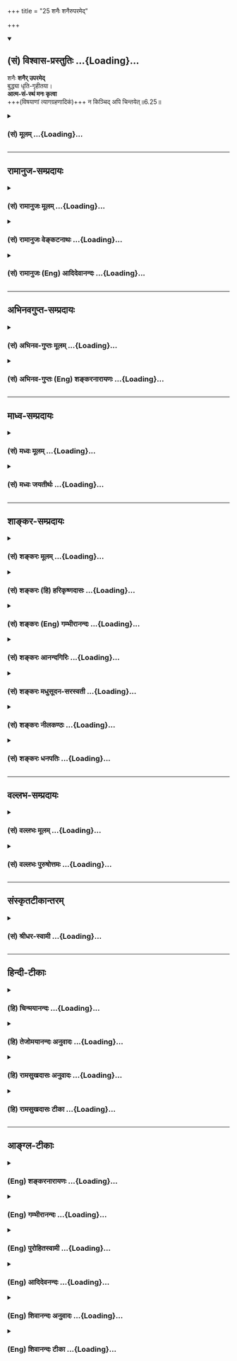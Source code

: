 +++
title = "25 शनैः शनैरुपरमेद्"

+++
<div class="js_include" newlevelforh1="2" title="(सं) विश्वास-प्रस्तुतिः" unfilled url="/mahAbhAratam/shlokashaH/06-bhIShma-parva/03-bhagavad-gItA-parva/saMskRtam/vishvAsa-prastutiH/06_Atma-saMyama-yogaH_a/25_shanaiH_shanairup.md">
<details open><summary><h2>(सं) विश्वास-प्रस्तुतिः ...{Loading}...</h2></summary>

शनैः **शनैर् उपरमेद्**  
बुद्ध्या धृति-गृहीतया।  
**आत्म-सं-स्थं मनः कृत्वा**  
+++(विषयाणां त्यागग्रहणादिकं)+++ न किञ्चिद् अपि चिन्तयेत्॥6.25॥
</details>
</div>
<div class="js_include collapsed" newlevelforh1="3" title="(सं) मूलम्" unfilled url="/mahAbhAratam/shlokashaH/06-bhIShma-parva/03-bhagavad-gItA-parva/saMskRtam/mUlam/06_Atma-saMyama-yogaH_a/25_shanaiH_shanairup.md">
<details><summary><h3>(सं) मूलम् ...{Loading}...</h3></summary>

शनैः शनैरुपरमेद् बुद्ध्या धृतिगृहीतया।  
आत्मसंस्थं मनः कृत्वा न किञ्चिदपि चिन्तयेत्।।6.25।।
</details>
</div>


_________________
## रामानुज-सम्प्रदायः
<div class="js_include collapsed" newlevelforh1="3" title="(सं) रामानुजः मूलम्" unfilled url="/mahAbhAratam/shlokashaH/06-bhIShma-parva/03-bhagavad-gItA-parva/saMskRtam/rAmAnujaH/mUlam/06_Atma-saMyama-yogaH_a/25_shanaiH_shanairup.md">
<details><summary><h3>(सं) रामानुजः मूलम् ...{Loading}...</h3></summary>

।।6.25।। स्पर्शजाः सङ्कल्पजाश्च इति द्विविधाः कामाः स्पर्शजाः
शीतोष्णादयः सङ्कल्पजाः पुत्रपौत्रक्षेत्रादयः तत्र **सङ्कल्पप्रभवाः**
स्वरूपेण एव त्यक्तुं शक्याः तान् **सर्वान् मनसा एव** तदनन्वयानुसन्धानेन
**त्यक्त्वा** स्पर्शजेषु अवर्जनीयेषु तन्निमित्तहर्षो द्वेगौ त्यक्त्वा
**समन्ततः** सर्वस्माद् विषयात् सर्वम् **इन्द्रियग्रामं** **विनियम्य शनैः
शनैः धृतिगृहीतया** विवेकविषयया **बुद्ध्या** सर्वस्माद् आत्मव्यतिरिक्ताद्
उपरम्य **आत्मसंस्थं मनः कृत्वा न किञ्चिद् अपि चिन्तयेत्।  
  
**

</details>
</div>
<div class="js_include collapsed" newlevelforh1="3" title="(सं) रामानुजः वेङ्कटनाथः" unfilled url="/mahAbhAratam/shlokashaH/06-bhIShma-parva/03-bhagavad-gItA-parva/saMskRtam/rAmAnujaH/venkaTanAthaH/06_Atma-saMyama-yogaH_a/25_shanaiH_shanairup.md">
<details><summary><h3>(सं) रामानुजः वेङ्कटनाथः ...{Loading}...</h3></summary>

।। 6.25अथ ममकारपरित्यागादिकं प्राग्विप्रकीर्णोक्तमखिलमिदानीं
सुखग्रहणायेह सौकर्यप्रदर्शनाय च सङ्कलय्य योगदशापर्यन्ततया
स्मार्यतेसङ्कल्प इत्यादिभिः श्लोकैः। सङ्कल्पप्रभवान् सर्वान्
कामांस्त्यक्त्वा इत्येतावतैव सिद्धौ पुनःअशेषतः इति पदं
निश्शेषत्यागानर्हाणां विषयाणां सूचकम्। न चोत्तरवाक्ये तदन्वयः
ग्रामशब्देन पर्याप्तत्वात्। अतः प्रयुक्तपदवैयर्थ्यपरिहारायअशेषतश्च
कामांस्त्यक्त्वा इति चकाराभावेऽपि योज्यम्। अपि च सङ्कल्पप्रभवत्वेन
विशेषणमेव असङ्कल्पप्रभवकामसूचकमित्यभिप्रायेण विभजते स्पर्शजा इति। मनसैव
इति पदं मध्यस्थितत्वादपेक्षितत्वाच्च काकाक्षिन्यायेन
पूर्वोत्तरान्वितमिति दर्शयितुंतान् सर्वान् मनसैवेत्यादिकमुक्तम्।
कामत्यागकरणस्य मनसोऽवान्तरव्यापारतदनन्वयानुसन्धानम्
कर्मोपाधिकशरीरान्विता हि पुत्रादयः न त्वात्मस्वरूपान्विता
इत्यनुसन्धानेनेत्यर्थः। न प्रहृष्येत् 5।20 इत्यादिभिः प्रागेवोक्तं
स्मारयतिस्पर्शजेष्वित्यादिना। समन्ततः इत्यत्र पदच्छेदादिभ्रमव्युदासायाह
सर्वस्माद्विषयादिति। प्रक्रान्तादशिथिलत्वरूपाया
धृतेर्हेतुमाहविवेकविषययेति। उपरम्य बाह्यालाभार्थं मानसमुद्योगं
वारयित्वेत्यर्थः। उपरम्येति व्याख्यानमङ्गत्वद्योतनाय। किञ्चिदपीति
आत्मव्यतिरिक्तमनुकूलप्रतिकूलोदासीनं सर्वमित्यर्थः।  
  

</details>
</div>
<div class="js_include collapsed" newlevelforh1="3" title="(सं) रामानुजः (Eng) आदिदेवानन्दः" unfilled url="/mahAbhAratam/shlokashaH/06-bhIShma-parva/03-bhagavad-gItA-parva/saMskRtam/rAmAnujaH/english/AdidevAnandaH/06_Atma-saMyama-yogaH_a/25_shanaiH_shanairup.md">
<details><summary><h3>(सं) रामानुजः (Eng) आदिदेवानन्दः ...{Loading}...</h3></summary>

6.24 - 6.25 There are two kinds of desires: 1) those born of contact between the senses and objects like heat, cold etc.; 2) those generated by our mind (will) like that for sons, land etc. Of these, the latter type of desires are by their own nature relinishable. Relinishing all these by the mind through contemplation on their lack of association with the self; having relinished the ideas of pleasure and pain in respect of unavoidable desires resulting from contract; restraining all the senses on all sides, i.e., from contact with all their objects - one should think of nothing else, i.e., other than the self. Little by little 'with the help of intellect controlled by firm resolution,' i.e.,
by the power of discrimination, one should think of nothing else, having fixed the mind on the self.

</details>
</div>


_________________
## अभिनवगुप्त-सम्प्रदायः
<div class="js_include collapsed" newlevelforh1="3" title="(सं) अभिनव-गुप्तः मूलम्" unfilled url="/mahAbhAratam/shlokashaH/06-bhIShma-parva/03-bhagavad-gItA-parva/saMskRtam/abhinava-guptaH/mUlam/06_Atma-saMyama-yogaH_a/25_shanaiH_shanairup.md">
<details><summary><h3>(सं) अभिनव-गुप्तः मूलम् ...{Loading}...</h3></summary>

।।6.24 6.25।। कामानां त्यागे +++(SN कामानामुपायत्यागे)+++ उपायः संकल्पत्याग इत्याह संकल्पेति।

शनैः शनैरिति।  
मनसैव न +++(S omit न)+++ व्यापारोपरमेण।  
धृतिं  गृहीत्वा क्रमात् क्रमम् अभिलाष-दुःखं प्रतनू-कृत्य  
किंचिद् अपि विषयाणां त्याग-ग्रहणादिकं न चिन्तयेत्।  
यत्तु +++(S यथात्वन्यैर् यथा तु कैश्चिद्)+++ अन्यैर् व्याख्यातम् - "न किञ्चिद् अपि चिन्तयेत्" इति तन् नास्मभ्यं रुचितम् - शून्य-वाद-प्रसंगात्।।
</details>
</div>
<div class="js_include collapsed" newlevelforh1="3" title="(सं) अभिनव-गुप्तः (Eng) शङ्करनारायणः" unfilled url="/mahAbhAratam/shlokashaH/06-bhIShma-parva/03-bhagavad-gItA-parva/saMskRtam/abhinava-guptaH/english/shankaranArAyaNaH/06_Atma-saMyama-yogaH_a/25_shanaiH_shanairup.md">
<details><summary><h3>(सं) अभिनव-गुप्तः (Eng) शङ्करनारायणः ...{Loading}...</h3></summary>

6.24-25 Sankalpa - etc. Sanaih etc. By mind alone : i.e., not by
withdrawing from activities. Holding steadiness; thinning, step after
step, the misery born of desired; let him not think anything like
receiving and abandoning objects and so on. Others have explained \[the
passage\] as 'Let him think only negation (or void). But this
(explanation) is not up to our taste. For, that world result in the
doctrine of nihilism. What is to be achieved is not a mere withdrawl
\[or one-self\] from the objects. This is stated as -

</details>
</div>


_________________
## माध्व-सम्प्रदायः
<div class="js_include collapsed" newlevelforh1="3" title="(सं) मध्वः मूलम्" unfilled url="/mahAbhAratam/shlokashaH/06-bhIShma-parva/03-bhagavad-gItA-parva/saMskRtam/madhvaH/mUlam/06_Atma-saMyama-yogaH_a/25_shanaiH_shanairup.md">
<details><summary><h3>(सं) मध्वः मूलम् ...{Loading}...</h3></summary>

।।6.25।। बुद्धेः कारणत्वं मनोनिग्रहे आत्मरमणे च।

</details>
</div>
<div class="js_include collapsed" newlevelforh1="3" title="(सं) मध्वः जयतीर्थः" unfilled url="/mahAbhAratam/shlokashaH/06-bhIShma-parva/03-bhagavad-gItA-parva/saMskRtam/madhvaH/jayatIrthaH/06_Atma-saMyama-yogaH_a/25_shanaiH_shanairup.md">
<details><summary><h3>(सं) मध्वः जयतीर्थः ...{Loading}...</h3></summary>

।।6.25।। शनैःशनैरुपरमेद्बुद्ध्या इति बुद्धेरपीन्द्रियग्रामनियमने
कारणत्वस्य वक्ष्यमाणत्वात् कथमेतदित्यत आह **बुद्धेरि**ति।
अनेनोपरमेदित्यस्यार्थद्वयमुक्तं भवति।

</details>
</div>


_________________
## शाङ्कर-सम्प्रदायः
<div class="js_include collapsed" newlevelforh1="3" title="(सं) शङ्करः मूलम्" unfilled url="/mahAbhAratam/shlokashaH/06-bhIShma-parva/03-bhagavad-gItA-parva/saMskRtam/shankaraH/mUlam/06_Atma-saMyama-yogaH_a/25_shanaiH_shanairup.md">
<details><summary><h3>(सं) शङ्करः मूलम् ...{Loading}...</h3></summary>

।।6.25।। **शनैः शनैः** न सहसा **उपरमेत्** उपरतिं कुर्यात्। कया
**बुद्ध्या।** किंविशिष्टया **धृतिगृहीतया** धृत्या धैर्येण गृहीतया
धृतिगृहीतया धैर्येण युक्तया इत्यर्थः। **आत्मसंस्थम्** आत्मनि संस्थितम्
आत्मैव सर्वं न ततोऽन्यत् किञ्चिदस्ति इत्येवमात्मसंस्थं **मनः कृत्वा न
किञ्चिदपि चिन्तयेत्।** एष योगस्य परमो विधिः।। तत्र एवमात्मसंस्थं मनः
कर्तुं प्रवृत्तो योगी

</details>
</div>
<div class="js_include collapsed" newlevelforh1="3" title="(सं) शङ्करः (हि) हरिकृष्णदासः" unfilled url="/mahAbhAratam/shlokashaH/06-bhIShma-parva/03-bhagavad-gItA-parva/saMskRtam/shankaraH/hindI/harikRShNadAsaH/06_Atma-saMyama-yogaH_a/25_shanaiH_shanairup.md">
<details><summary><h3>(सं) शङ्करः (हि) हरिकृष्णदासः ...{Loading}...</h3></summary>

।।6.25।। शनैःशनैः अर्थात् सहसा नहीं क्रमक्रमसे उपरतिको प्राप्त करे। किसके
द्वारा बुद्धिद्वारा। कैसी बुद्धिद्वारा धैर्यसे धारण की हुई अर्थात्
धैर्ययुक्त बुद्धिद्वारा। तथा मनको आत्मामें स्थित करके अर्थात् यह सब कुछ
आत्मा ही है उससे अतिरिक्त अन्य कुछ भी नहीं है इस प्रकार मनको आत्मामें
अचल करके अन्य किसी वस्तुका भी चिन्तन न करे। यह योगकी परम श्रेष्ठ विधि
है।

</details>
</div>
<div class="js_include collapsed" newlevelforh1="3" title="(सं) शङ्करः (Eng) गम्भीरानन्दः" unfilled url="/mahAbhAratam/shlokashaH/06-bhIShma-parva/03-bhagavad-gItA-parva/saMskRtam/shankaraH/english/gambhIrAnandaH/06_Atma-saMyama-yogaH_a/25_shanaiH_shanairup.md">
<details><summary><h3>(सं) शङ्करः (Eng) गम्भीरानन्दः ...{Loading}...</h3></summary>

6.25 Tyaktva, by eschewing; asesatah, totally, without a trace; sarvan,
all; the kamam, desires; sankalpa-prabhavan, which arise from thoughts;
and further, viniyamya, restraining; manasa eva, with the mind itself,
with the mind endued with discrimination; indriya-gramam, all the
organs; samantatah, from every side; uparamet, one should withdraw,
abstain; sanaih sanaih, gradually, not suddenly;-with what;-buddhya,
with the intellect;- possessed of what distinction;-dhrti-grhitaya,
endowed with steadiness, i.e. with fortitude. Krtva, making manah, the
mind; atma-samstham, fixed in the Self, with the idea, 'The Self alone
is all; there is nothing apart from It'-thus fixing the mind on the
Self; na cintayet, one should not think of; kincit api, anything
whatsoever. Thisis the highest instruction about Yoga.

</details>
</div>
<div class="js_include collapsed" newlevelforh1="3" title="(सं) शङ्करः आनन्दगिरिः" unfilled url="/mahAbhAratam/shlokashaH/06-bhIShma-parva/03-bhagavad-gItA-parva/saMskRtam/shankaraH/AnandagiriH/06_Atma-saMyama-yogaH_a/25_shanaiH_shanairup.md">
<details><summary><h3>(सं) शङ्करः आनन्दगिरिः ...{Loading}...</h3></summary>

।।6.25।। कामत्यागद्वारेणेन्द्रियाणि प्रत्याहृत्य किं कुर्यादिति शङ्कितारं
प्रत्याह **शनैः शनैरिति।** सहसाविषयेभ्यः सकाशादुपरमे मनसो न स्वास्थ्यं
संभवतीत्यभिप्रेत्याह **न सहसेति।** तत्र साधनं धैर्ययुक्ता बुद्धिरित्याह
**कयेत्यादिना।** भूम्यादीरव्याकृतपर्यन्ताः प्रकृतीरष्ट पूर्वपूर्वत्र
धारणं कृत्वोत्तरोत्तरक्रमेण प्रविलापयेदिति भावः। अव्यक्तमात्मनि
प्रविलाप्यात्ममात्रनिष्ठं मनो विधाय चिन्तयितव्याभावादतिस्वस्थो
भवेदित्याह **आत्मेति।** तत्र संस्थितिमेव मनसो विवृणोति **आत्मैवेति।**
योगविधिमुपक्रम्य किमिदमुक्तमित्याशङ्क्याह **एष इति।** यन्मनसो
नैश्चल्यमिति शेषः।

</details>
</div>
<div class="js_include collapsed" newlevelforh1="3" title="(सं) शङ्करः मधुसूदन-सरस्वती" unfilled url="/mahAbhAratam/shlokashaH/06-bhIShma-parva/03-bhagavad-gItA-parva/saMskRtam/shankaraH/madhusUdana-sarasvatI/06_Atma-saMyama-yogaH_a/25_shanaiH_shanairup.md">
<details><summary><h3>(सं) शङ्करः मधुसूदन-सरस्वती ...{Loading}...</h3></summary>

।।6.25।। भूमिकाजयक्रमेण शनैःशनैरुपरमेत्। धृतिर्धैर्यमखिन्नता तथा गृहीता
या बुद्धिरवश्यकर्तव्यतानिश्चयरूपा तया यदा कदाचिदवश्यं भविष्यत्येव योगः
किं त्वरयेत्येवंरूपया शनैःशनैर्गुरूपदिष्टामार्गेण मनो निरुन्ध्यात्।
एतेनानिर्वेदनिश्चयौ प्रागुक्तौ दर्शितौ। तथाच श्रुतिःयच्छेद्वाङ्मनसी
प्राज्ञस्तद्यच्छेज्ज्ञान आत्मनि। ज्ञानं महति नियच्छेत्तद्यच्छेच्छान्त
आत्मनि।। इति। वागिति वाचं लौकिकीं वैदिकीं च मनसि व्यापारवति
नियच्छेत्। नानुध्यायाद्बहूञ्छब्दान्वाचो विग्लापनं हि तत् इति श्रुतेः।
वाग्वृत्तिनिरोधेन मनोवृत्तिमात्रशेषो भवेदित्यर्थः।
चक्षुरादिनिरोधोऽप्येतस्यां भूमौ द्रष्टव्यः। मनसीति छान्दसं दैर्ध्यम्।
तन्मनः कर्मेन्द्रियज्ञानेन्द्रियसहकारि नानाविधविकल्पसाधनं करणम्। ज्ञाने
जानातीति ज्ञानमिति व्युत्पत्त्या ज्ञातर्यात्मनि ज्ञातृत्वोपाधावहंकारे
नियच्छेत् मनोव्यापारान्परित्यज्याहंकारमात्रं परिशेषयेत्। तच्च ज्ञानं
ज्ञातृत्वोपाधिमहंकारमात्मनि महति महत्तत्त्वे सर्वव्यापके नियच्छेत्।
द्विविधो ह्यहंकारो विशेषरूपः सामान्यरूपश्चेति। अयमहमेतस्य पुत्र इत्येवं
व्यक्तमभिमन्यमानो विशेषरूपो व्यष्ट्यहंकारः।
अस्मीत्येतावन्मात्रभिमन्यमानः सामान्यरूपः समष्ट्यहंकारः। स च हिरण्यगर्भो
महानात्मेति च सर्वानुस्यूतत्वादुच्यते। ताभ्यामहंकारभ्यां विविक्तो
निरुपाधिकः शान्तात्मा सर्वान्तरश्चिदेकरसस्तस्मिन्महान्तमात्मानं
समष्टिबुद्धिं नियच्छेत्। एवं तत्कारणमव्यक्तमपि नियच्छेत्। ततो
निरुपाधिकस्त्वंपदलक्ष्यः शुद्ध आत्मा साक्षात्कृतो भवति। शुद्धे हि
चिदेकरसे प्रत्यगात्मनि जडशक्तिरूपमनिर्वाच्यमव्यक्तं प्रकृतिरुपाधिः। सा च
प्रथमं सामान्याहंकाररूपं महत्तत्वं नाम धृत्वा व्यक्तीभवति। ततो
बहिर्विशेषाहंकारूपेण ततो बहिर्मनोरूपेण ततो बहिर्वागादीन्द्रियरूपेण।
तदेतच्छ्रत्याभिहितंइन्द्रियाणि पराण्याहुरिन्द्रियेभ्यः परं मनः। मनसस्तु
परा बुद्धिर्बुद्धेरात्मा महान्परः।। महतः परमव्यक्तमव्यक्तात्पुरुषः परः।
पुरुषान्न परं किंचित्सा काष्ठा सा परा गतिः।। इति। तत्र गवादिष्विव
वाङ्निरोधः प्रथमा भूमिः।। बालमुग्धादिष्विव निर्मनस्त्वं द्वितीया।
तन्द्र्यमिवाहंकारराहित्यं तृतीया। सुषुप्ताविव महत्तत्त्वराहित्यं
चतुर्थी। तदेतद्भूमिचतुष्टयमपेक्ष्य शनैःशनैःरुपरमेदित्युक्तम्। यद्यपि
महत्तत्त्वशान्तात्मनोर्मध्ये महत्तत्त्वोपादानमव्याकृताख्यं तत्त्वं
श्रुत्योदाहारि तथापि तत्र महत्तत्त्वस्य नियमनं नाभ्यधायि। सुषुप्ताविव
जीवस्वरूपस्यसता सोम्य तदा संपन्नो भवति इति श्रुतेः स्वरूपलयप्रसङ्गात्।
तस्य च कर्मक्षये सति पुरुषप्रयत्नमन्तरेण स्वतएव
सिद्धत्वात्तत्त्वदर्शनानुपयोगित्वाच्चदृश्यते त्वग्र्यया बुद्ध्या
सूक्ष्मया सूक्ष्मदर्शिभिः इति पूर्वमभिधाय सूक्ष्मत्वसिद्धये
निरोधसमाधेरभिधानात्। सच तत्त्वदिदृक्षोर्दर्शनसाधनत्वेन दृष्टतत्त्वस्य च
जीवन्मुक्तिरूपक्लेशक्षयायापेक्षितः। ननु शान्तात्मन्यवरुद्धस्य चित्तस्य
वृत्तिरहितत्वेन सुषुप्तिवदर्शनहेतुत्वमिति चेत्। न। स्वतःसिद्धस्य
दर्शनस्य निवारयितुमशक्यत्वात्। तदुक्तम्आत्मानात्माकारं स्वभावतोऽवस्थितं
सदा चित्तम्। आत्मैकाकारतया तिरस्कृतानात्मदृष्टि विदधीत।। यथा घट
उत्पद्यमानः स्वतो वियत्पूर्ण एवोत्पद्यते। जलतण्डुलादिपूरणं तूत्पन्ने घटे
पश्चात्पुरुषप्रयत्नेन भवति। तत्र जलादौ निःसारितेऽपि वियन्निःसारयितुं न
शक्यते। मुखपिधानेऽप्यन्तर्वियदवतिष्ठत एव तथा चित्तमुत्पद्यमानं
चैतन्यपूर्णमेवोत्पद्यते। उत्पन्ने तु
तस्मिन्मूषानिषिक्तद्रुतताम्रवद्धटदुःखादिरूपत्वं
भोगहेतुधर्माधर्मसहकृतसामग्रीवशाद्भवति। तत्र घटदुःखाद्यनात्माकारे
विरामप्रत्ययाभ्यासेन निवारितेऽपि निर्निमित्तश्चिदाकारो वारयितुं न
शक्यते। ततो निरोधसमाधिना निर्वृत्तिकेन चित्तेन
संस्कारमात्रशेषतयातिसूक्ष्मत्वेन
निरुपाधिकचिदात्ममात्राभिमुखत्वाद्वृत्तिं विनैव निर्विघ्नमात्मानुभूयते।
तदेतदाहआत्मसंस्थं मनः कृत्वा न किंचिदपि चिन्तयेत् इति। आत्मनि निरुपाधिके
प्रतीचि संस्था समाप्तिर्यस्य तदात्मसंस्थं सर्वप्रकारवृत्तिशून्यं
स्वभावसिद्धात्माकारमात्रविशिष्टं मनः कृत्वा धृतिगृहीतया विवेकबुद्ध्या
संपाद्यासंप्रघातसमाधिस्थः सन् किंचिदपि अनात्मानमात्मानं वा न चिन्तयेन्न
वृत्त्या विषयीकुर्यात्। अनात्माकारवृत्तौ हि व्युत्थानमेव स्यात्।
आत्माकारवृत्तौ च संप्रज्ञातः समाधिरित्यसंप्रज्ञातसमाधिस्थैर्याय कामपि
चित्तवृत्तिं नोत्पादयेदित्यर्थः।

</details>
</div>
<div class="js_include collapsed" newlevelforh1="3" title="(सं) शङ्करः नीलकण्ठः" unfilled url="/mahAbhAratam/shlokashaH/06-bhIShma-parva/03-bhagavad-gItA-parva/saMskRtam/shankaraH/nIlakaNThaH/06_Atma-saMyama-yogaH_a/25_shanaiH_shanairup.md">
<details><summary><h3>(सं) शङ्करः नीलकण्ठः ...{Loading}...</h3></summary>

।।6.25।।**शनैः शनैरिति।** भूमिकाजयक्रमेण दिव्यादिव्यविषयेभ्य
उपरमेद्वव्यावृत्तो भवेत्। कथम्। धृतिगृहीतया बुद्ध्येति। धृतिःधृत्या यया
धारयते मनःप्राणेन्द्रियक्रियाः। योगेनाव्यभिचारिण्या धृतिः सा पार्थ
सात्विकी इत्युक्तलक्षणा तया गृहीतया वशीकृतया बुद्ध्योपरमेत्। तथा
एवमुपरतं मनः आत्मनि स्वरूपे संस्था स्थितिर्यस्य न तु दृश्ये द्रष्टरि वा
तत्तथा आत्मैकाकारमेकाग्रमित्यर्थः। द्रष्टृदृश्योपरक्तं चित्तं
सर्वार्थंसर्वार्थतैकार्थतयोः क्षयोदयौ चित्तस्यैकाग्रतापरिणामः इति
सूत्रितमैकाग्र्यं प्रापयेत्। सूत्रार्थस्तु अहमिदं पश्यामीत्यनुभवे हि
द्रष्टा दृश्यं दर्शनं च भासते। तत्र दर्शनभानमप्रत्याख्येयमतो द्रष्टरि
दृश्ये चोपरक्तं चित्तं सवार्थमिति। न तु दर्शनोपरक्ततापि सर्वार्थतायां
गणिता। तदभावे चित्तस्य नाशापत्तेः। द्रष्टृदृश्योपरागाभावे तु एकार्थं
तदुच्यते यथा स्वप्ने। तत्र हि दृश्यं नास्तीति पामराणामपि प्रसिद्धम्।
द्रष्टापि नास्ति। तदा इन्द्रियाणामभावात्। आत्मेन्द्रियमनोयुक्तं भोक्ता
इतिश्रुत्यैव भोक्तृत्वस्येन्द्रियसंनियोगशिष्टत्वात्। किंतु
द्रष्टृदृश्यवासनावासितं चित्रपटसदृशमेकं मन एवास्ति। तच्च स्वयंज्योतिषा
पुरुषेण भास्यमानं जाग्रद्वत्स्वप्नेऽपि द्रष्टृदृश्योपरागं प्रकाशयति।
तद्वासनावासितत्वात्। एवं सति यदा सर्वार्थतायाः क्षय एकार्थताया उदयश्च
तदा चित्तस्यैकाग्रतारूपः परिणामो भवतीति। तदेवमात्मसंस्थं मनः कृत्वेति
संप्रज्ञातसमाधिरुक्तः। तत्रापि पूर्वाभ्यासवशाच्चित्तस्य
द्रष्टृदृश्योपरागो वासनामयो भातीति तन्निवारणेनासंप्रज्ञातसमाधिमाह **न
किंचिदपि चिन्तयेदिति।** ध्यातृध्यानध्येयविभागमपि न स्मरेत्किंतु
अखण्डैकरससंविदात्मना सुषुप्तवत्तिष्ठेदित्यर्थः।

</details>
</div>
<div class="js_include collapsed" newlevelforh1="3" title="(सं) शङ्करः धनपतिः" unfilled url="/mahAbhAratam/shlokashaH/06-bhIShma-parva/03-bhagavad-gItA-parva/saMskRtam/shankaraH/dhanapatiH/06_Atma-saMyama-yogaH_a/25_shanaiH_shanairup.md">
<details><summary><h3>(सं) शङ्करः धनपतिः ...{Loading}...</h3></summary>

।।6.25।। एवं कृत्वा किं कुर्यादित्यत आह शनैरिति। धृतिगृहीतया धैर्ययुक्तया
बुद्य्धोपरमेन्मनस उपरतिं संपादयेत्। शनैः शनैः क्रमेण नतु सहसा। ननूपरतिं
प्रापितमपि मनः पुनः पदार्थान्तरचिन्तरनेनोपरतिं हास्यतीत्याशङ्क्याह।
आत्मसंस्थमात्मैव सर्वं न ततोऽन्यत् किंचिदस्तीत्येवमात्मसंस्थं मनः कृत्वा
आत्मेतरवस्त्वभावान्न किंचिदपि चिन्तयेत्। मनसो मैश्चल्यस्य
परमयोगावधित्वात्।

</details>
</div>


_________________
## वल्लभ-सम्प्रदायः
<div class="js_include collapsed" newlevelforh1="3" title="(सं) वल्लभः मूलम्" unfilled url="/mahAbhAratam/shlokashaH/06-bhIShma-parva/03-bhagavad-gItA-parva/saMskRtam/vallabhaH/mUlam/06_Atma-saMyama-yogaH_a/25_shanaiH_shanairup.md">
<details><summary><h3>(सं) वल्लभः मूलम् ...{Loading}...</h3></summary>

।।6.22 6.25।। तदेव विशिनष्टि यं लब्ध्वेति।
एतेनेष्टप्राप्त्यनिष्टनिवृत्तिफलको योगः समन्वितःतं विद्यात् ৷৷.
योगसंज्ञितं दुःखसंयोगेन वियोग एव योग इति विरुद्धलक्षणया उच्यते।
यस्मादेवं महाफलो योगस्तस्मात्स एव यत्नोऽभ्यसनीयः इत्याह सार्धेन। स
निश्चयेनेति यत्नेन।

</details>
</div>
<div class="js_include collapsed" newlevelforh1="3" title="(सं) वल्लभः पुरुषोत्तमः" unfilled url="/mahAbhAratam/shlokashaH/06-bhIShma-parva/03-bhagavad-gItA-parva/saMskRtam/vallabhaH/puruShottamaH/06_Atma-saMyama-yogaH_a/25_shanaiH_shanairup.md">
<details><summary><h3>(सं) वल्लभः पुरुषोत्तमः ...{Loading}...</h3></summary>

  
  
।।6.25।। ननु कथम् इन्द्रियग्रामं विनियच्छेद् इत्य् अपेक्षयाम् आह - शनैः शनैरिति।  

धृतिगृहीतया वियोगतापादिदुःखसहनशीलधैर्यगृहीतया बुद्ध्या मनः आत्मसंस्थं
भावात्मकस्थितं कृत्वा शनैःशनैरुपरमेत् स्वभोगरूपेभ्य उपशमयेत्।
कथमुपरतिर्भवेदित्यत आह न किञ्चिदपि चिन्तयेदिति। भावात्मकस्वरूपातिरिक्तं
किञ्चिदपि न चिन्तयेन्न भावयेत्।  
  

</details>
</div>


_________________
## संस्कृतटीकान्तरम्
<div class="js_include collapsed" newlevelforh1="3" title="(सं) श्रीधर-स्वामी" unfilled url="/mahAbhAratam/shlokashaH/06-bhIShma-parva/03-bhagavad-gItA-parva/saMskRtam/shrIdhara-svAmI/06_Atma-saMyama-yogaH_a/25_shanaiH_shanairup.md">
<details><summary><h3>(सं) श्रीधर-स्वामी ...{Loading}...</h3></summary>

।।6.25।। यदि तु प्राक्तनकर्मसंस्कारेण मनो विचलेत्तर्हि धारणया
स्थिरीकुर्यादित्याह **शनैरिति।** धृतिर्धारणा तया गृहीतया वशीकृतया
बुद्ध्यात्मसंस्थमात्मन्येव सम्यक् स्थितं निश्चलं मनः कृत्वोपरमेत्। तच्च
शनैःशनैरभ्यासक्रमेण नतु सहसा। उपरमस्वरूपमाह। न किंचिदपि चिन्तयेत्।
निश्चले मनसि स्वयमेव प्रकाशमानपरमानन्दस्वरूपो भूत्वात्मध्यानादपि न
निवर्तेतेत्यर्थः।

</details>
</div>


_________________
## हिन्दी-टीकाः
<div class="js_include collapsed" newlevelforh1="3" title="(हि) चिन्मयानन्दः" unfilled url="/mahAbhAratam/shlokashaH/06-bhIShma-parva/03-bhagavad-gItA-parva/hindI/chinmayAnandaH/06_Atma-saMyama-yogaH_a/25_shanaiH_shanairup.md">
<details><summary><h3>(हि) चिन्मयानन्दः ...{Loading}...</h3></summary>

।।6.25।। पूर्व श्लोकों के अनुसार योग का लक्ष्य है मन का अपने स्वस्वरूप
में स्थित हो जाना। यह स्थिति परम आनन्दस्वरूप बतायी गयी है। परन्तु इस
स्थिति को प्राप्त करने के उपायों को दर्शाये बिना विषय का सैद्धान्तिक
निरूपण मात्र साधकों के लिए अधिक उपयोगी नहीं होता। विचाराधीन दो श्लोकों
में ध्यान की सूक्ष्म कला का वर्णन किया गया है। मन को एकाग्र कैसे करें
तत्पश्चात् उस समाहित चित्त के द्वारा आत्मा का ध्यान करके तद्रूप कैसे हो
इसका विस्तृत विवेचन इन श्लोकों में मिलता है। समस्त कामनाओं का निशेष
त्यागकर इन्द्रिय वर्ग को विषयों से सम्यक् प्रकार अपने वश में करना चाहिए।
इस श्लोक का प्रत्येक शब्द सफलता के द्वार का सूचक होने से उसकी व्याख्या
की आवश्यकता है। यहाँ विशेष रूप से कहा गया है कि सब कामनाओं का निशेष
त्याग करना आवश्यक है। इससे आत्मानुभूति की स्थिति के स्वरूप के सम्बन्ध
में किसी भी साधक के मन में कोई शंका नहीं रह जानी चाहिए। अशेषत से
तात्पर्य यह है कि ध्यान के अन्तिम चरण में साधक को योग के पूर्णत्व की
प्राप्ति की इच्छा का भी त्याग कर देना चाहिए यहाँ कामनात्याग को एक
अत्यन्त महत्वपूर्ण आवश्यक गुण बताया है परन्तु दुर्भाग्य से अविवेकी लोगों
ने कामना को दिये हुए विशेषण की ओर ध्यान नहीं दिया और शास्त्रों के अर्थों
को विकृत कर दिया है। उन्होंने यही समझा कि शास्त्र में महत्त्वाकांक्षा
रहित जीवन का उपदेश दिया गया है और इस विपरीत धारणा के कारण वे तमोगुण की
अकर्मण्यता में फंस जाते है। संकल्प प्रभवान् इस विशेषण की ओर विशेष ध्यान
देने की आवश्यकता है। इसी अध्याय के दूसरे श्लोक की व्याख्या में संकल्प
शब्द का अर्थ बताया जा चुका है। उस दृष्टि से यहाँ अर्थ होगा कि ऐसी
कामनाओं को त्यागना है जो विषयों में सुख होने के संकल्प से उत्पन्न होकर
मन में असंख्य विक्षेपों को जन्म देती हैं। यदि मनुष्य इन संकल्पजनित
इच्छाओं को त्यागने में सफल हो जाता है तो उसके मन में वह सार्मथ्य और
दृढ़ता आ जाती है कि वह इन्द्रियों पर अपना प्रभुत्व स्थापित कर सकता है।
सर्वप्रथम इन्द्रियों के उन्मत्त अश्वों को वश में कर लें तो फिर उन्हें सब
विषयों से परावृत्त करने में सरलता होती है। यह एक अनुभूत सत्य है कि मन
स्वनिर्मित विक्षेपों के कारण दुर्बल होकर इन्द्रियों को अपने वश में नहीं
रख पाता। कामनात्याग से उसमें यह क्षमता आ जाती है। परन्तु मन की यह शक्ति
और शांति शीघ्रता से किये गये कर्म या कल्पना से नहीं प्राप्त होती है और न
किसी विचित्र रहस्यमयी साधना से। यहाँ स्पष्ट कहा गया है कि साधक को
धीरेधीरे अपने मन को शांत करना चाहिए। निसन्देह इन्द्रियों की विषयाभिमुखी
प्रवृत्ति को संयमित करने पर कुछ मात्रा में मनशांति प्राप्त होती है। तब
इस शांति को स्थिर और दृढ़ करने की आवश्यकता होती है। उसका उपाय बताते हुए
भगवान् कहते हैं धैर्ययुक्त बुद्धि से मन को आत्मा में स्थिर करना चाहिए।
अभ्यास के क्रम में इस उपदेश का बहुत महत्त्व है। सर्वप्रथम इन्द्रियों को
मन के द्वारा संयमित करे और तत्पश्चात् मन को उससे सूक्ष्मतर विवेकवती
बुद्धि के द्वारा आत्मा में स्थिर करे। ध्येय विषयक वृत्ति के अतिरिक्त
अन्य सब वृत्तियों के त्याग के द्वारा ही मन को संयमित करना संभव है।
वृत्तियों का प्रवाह मन कहलाता है अत आत्मा के स्वरूप पर सतत अनुसंधान करने
से मन आत्मा में ही स्थित हो जायेगा। आत्मा में पूर्णतया स्थित हो जाने पर
वह एक दिव्य अलौकिक शान्ति में निमग्न हो जाता है। मनुष्य अपने सजग
पुरुषार्थ के द्वारा इस स्थिति तक पहुँच सकता है जो ध्यानयोग का अन्तिम
सोपान है। सभी साधकों के द्वारा अभ्यसनीय इस योग का उपदेश देते हुये भगवान्
उन्हें सावधान करते हैं कि योग की उपर्युक्त चरम स्थिति तक पहुँचने के
पश्चात् किसी अन्य विषय का चिन्तन नहीं करना चाहिये। इस शांत क्षणको पाने के
उपरान्त साधक को और कोई कर्तव्य और प्राप्तव्य शेष नहीं रह जाता। उसको इतना
ही ध्यान रखना होता है कि किसी नवीन वृत्तिप्रवाह का प्रारम्भ न हो और मन
की शान्ति सुदृढ़ रहे। द्वार खटखटाओ और तुम अन्दर प्रवेश करोगे यह भगवान्
का आश्वासन है। विश्व के किसी भी धर्मग्रन्थ में केवल दो श्लोकों में
ध्यानयोग की विधि से सम्बन्धित निर्देशों का इतना विस्तृत विवरण नहीं
मिलता। स्वयं गीता में भी किसी अन्य स्थान पर ऐसा वर्णन नहीं किया गया है।
इस दृष्टि से ये दो सारगर्भित श्लोक अतुलनीय और अनुपम हैं। योगाभ्यास में
प्रवृत्त जिन साधकों का मन चंचल औरअस्थिर होता है उनके लिए अगले श्लोक में
उपाय बताते हैं

</details>
</div>
<div class="js_include collapsed" newlevelforh1="3" title="(हि) तेजोमयानन्दः अनुवादः" unfilled url="/mahAbhAratam/shlokashaH/06-bhIShma-parva/03-bhagavad-gItA-parva/hindI/tejomayAnandaH/anuvAdaH/06_Atma-saMyama-yogaH_a/25_shanaiH_shanairup.md">
<details><summary><h3>(हि) तेजोमयानन्दः अनुवादः ...{Loading}...</h3></summary>

।।6.25।। शनै: शनै: धैर्ययुक्त बुद्धि के द्वारा (योगी) उपरामता (शांति) को
प्राप्त होवे; मन को आत्मा में स्थित करके फिर अन्य कुछ भी चिन्तन न करे।।

</details>
</div>
<div class="js_include collapsed" newlevelforh1="3" title="(हि) रामसुखदासः अनुवादः" unfilled url="/mahAbhAratam/shlokashaH/06-bhIShma-parva/03-bhagavad-gItA-parva/hindI/rAmasukhadAsaH/anuvAdaH/06_Atma-saMyama-yogaH_a/25_shanaiH_shanairup.md">
<details><summary><h3>(हि) रामसुखदासः अनुवादः ...{Loading}...</h3></summary>

।।6.25।। धैर्ययुक्त बुद्धिके द्वारा संसारसे धीरे-धीरे उपराम हो जाय और
परमात्मस्वरूपमें मन-(बुद्धि-) को सम्यक् प्रकारसे स्थापन करके फिर कुछ भी
चिन्तन न करे।

</details>
</div>
<div class="js_include collapsed" newlevelforh1="3" title="(हि) रामसुखदासः टीका" unfilled url="/mahAbhAratam/shlokashaH/06-bhIShma-parva/03-bhagavad-gItA-parva/hindI/rAmasukhadAsaH/TIkA/06_Atma-saMyama-yogaH_a/25_shanaiH_shanairup.md">
<details><summary><h3>(हि) रामसुखदासः टीका ...{Loading}...</h3></summary>

।।6.25।।***व्याख्या--*'बुद्ध्या धृतिगृहीतया'--**साधन करते-करते प्रायः
साधकोंको उकताहट होती है, निराशा होती है कि ध्यान लगाते, विचार करते इतने
दिन हो गये पर तत्त्वप्राप्ति नहीं हुई, तो अब क्या होगी कैसे होगी; इस
बातको लेकर भगवान् ध्यानयोगके साधकको सावधान करते हैं कि उसको ध्यानयोगका
अभ्यास करते हुए सिद्धि प्राप्त न हो, तो भी उकताना नहीं चाहिये, प्रत्युत
धैर्य रखना चाहिये। जैसे सिद्धि प्राप्त होनेपर, सफलता होनेपर धैर्य रहता
है, विफलता होनेपर भी वैसा ही धैर्य रहना चाहिये कि वर्ष-के-वर्ष बीत जायँ,
शरीर चला जाय, तो भी परवाह नहीं, पर तत्त्वको तो प्राप्त करना ही है
**(टिप्पणी प₀ 357)**। कारण कि इससे बढ़कर दूसरा कोई ऐसा काम है नहीं।
इसलिये इसको समाप्त करके आगे क्या काम करना है; यदि इससे भी बढ़कर कोई काम
है तो इसको छोड़ो और उस कामको अभी करो!--इस प्रकार बुद्धिको वशमें कर ले
अर्थात् बुद्धिमें मान, बड़ाई, आराम आदिको लेकर जो संसारका महत्त्व पड़ा
है, उस महत्त्वको हटा दे। तात्पर्य है कि पूर्वश्लोकमें जिन विषयोंका त्याग
करनेके लिये कहा गया है, धैर्यपूर्वक बुद्धिसे उन विषयोंसे उपराम हो जाय।

</details>
</div>


_________________
## आङ्ग्ल-टीकाः
<div class="js_include collapsed" newlevelforh1="3" title="(Eng) शङ्करनारायणः" unfilled url="/mahAbhAratam/shlokashaH/06-bhIShma-parva/03-bhagavad-gItA-parva/english/shankaranArAyaNaH/06_Atma-saMyama-yogaH_a/25_shanaiH_shanairup.md">
<details><summary><h3>(Eng) शङ्करनारायणः ...{Loading}...</h3></summary>

6.25. Very slowly remain iet, keeping the mind well established in the Self by means of the intellect held in steadiness; and lest him not think of anything (object).

</details>
</div>
<div class="js_include collapsed" newlevelforh1="3" title="(Eng) गम्भीरानन्दः" unfilled url="/mahAbhAratam/shlokashaH/06-bhIShma-parva/03-bhagavad-gItA-parva/english/gambhIrAnandaH/06_Atma-saMyama-yogaH_a/25_shanaiH_shanairup.md">
<details><summary><h3>(Eng) गम्भीरानन्दः ...{Loading}...</h3></summary>

6.25 One should gradually withdraw with the intellect endowed with steadiness. Making the mind fixed in the Self, one should not think of anything whatsoever.

</details>
</div>
<div class="js_include collapsed" newlevelforh1="3" title="(Eng) पुरोहितस्वामी" unfilled url="/mahAbhAratam/shlokashaH/06-bhIShma-parva/03-bhagavad-gItA-parva/english/purohitasvAmI/06_Atma-saMyama-yogaH_a/25_shanaiH_shanairup.md">
<details><summary><h3>(Eng) पुरोहितस्वामी ...{Loading}...</h3></summary>

6.25 Little by little, by the help of his reason controlled by fortitude, let him attain peace; and, fixing his mind on the Self, let him not think of any other thing.

</details>
</div>
<div class="js_include collapsed" newlevelforh1="3" title="(Eng) आदिदेवनन्दः" unfilled url="/mahAbhAratam/shlokashaH/06-bhIShma-parva/03-bhagavad-gItA-parva/english/AdidevanandaH/06_Atma-saMyama-yogaH_a/25_shanaiH_shanairup.md">
<details><summary><h3>(Eng) आदिदेवनन्दः ...{Loading}...</h3></summary>

6.25 Little by little one should withdraw oneself from the objects other than the self with the help of the intellect held by firm resolution;
and then one should think of nothing else, having fixed the mind upon the self.

</details>
</div>
<div class="js_include collapsed" newlevelforh1="3" title="(Eng) शिवानन्दः अनुवादः" unfilled url="/mahAbhAratam/shlokashaH/06-bhIShma-parva/03-bhagavad-gItA-parva/english/shivAnandaH/anuvAdaH/06_Atma-saMyama-yogaH_a/25_shanaiH_shanairup.md">
<details><summary><h3>(Eng) शिवानन्दः अनुवादः ...{Loading}...</h3></summary>

6.25 Little by little let him attain to ietude by the intellect held firmly; having made the mind establish itself in the Self, let him not think of anything.

</details>
</div>
<div class="js_include collapsed" newlevelforh1="3" title="(Eng) शिवानन्दः टीका" unfilled url="/mahAbhAratam/shlokashaH/06-bhIShma-parva/03-bhagavad-gItA-parva/english/shivAnandaH/TIkA/06_Atma-saMyama-yogaH_a/25_shanaiH_shanairup.md">
<details><summary><h3>(Eng) शिवानन्दः टीका ...{Loading}...</h3></summary>

6.25 शनैः gradually; शनैः gradually; उपरमेत् let him attain to ietude;
बुद्ध्या by the intellect; धृतिगृहीतया held in firmness; आत्मसंस्थम्
placed in the Self; मनः the mind; कृत्वा having made; न not; किञ्चित्
anything; अपि even; चिन्तयेत् let him think.Commentary The practitioner of Yoga should attain tranillity gradually or by degrees; by,means of the intellect controlled by steadiness. The peace of the Eternal will fill the heart gradually with thrill and bliss through the constant and protracted practice of steady conentration. He should make the mind constantly abide in the Self within through ceaseless practice. If anyone constantly thinks of the immortal Self within; the mind will cease to think of the objects of sensepleasure. The mental energy should be directed along the spiritual channel by Atmachintana or constant contemplation on the Self.

</details>
</div>
